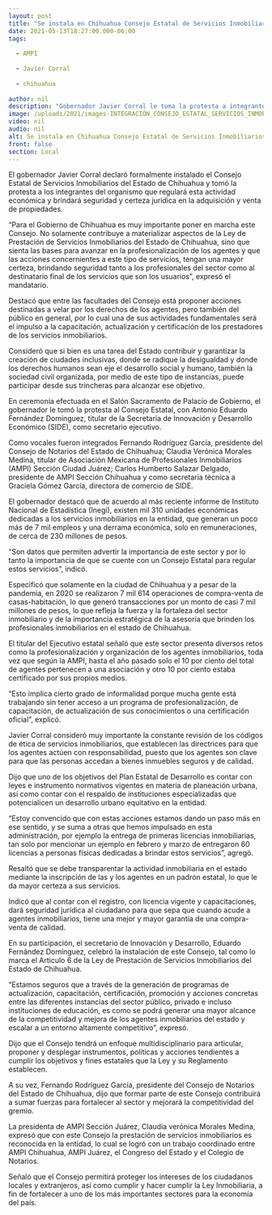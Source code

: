 ```yaml
---
layout: post
title: "Se instala en Chihuahua Consejo Estatal de Servicios Inmobiliarios"
date: 2021-05-13T18:27:00.000-06:00
tags:
  
  - AMPI
  
  - Javier Corral
  
  - chihuahua
  
author: nil
description: "Gobernador Javier Corral le toma la protesta a integrantes del Consejo y destaca que se brindará seguridad jurídica, tanto a los profesionales del sector como a las y los chihuahuenses que requieren de sus servicios para adquirir o vender bienes inmuebles"
image: /uploads/2021/images-INTEGRACIÓN_CONSEJO_ESTATAL_SERVICIOS_INMOBILIARIOS_(1).jpg
video: nil
audio: nil
alt: Se instala en Chihuahua Consejo Estatal de Servicios Inmobiliarios
front: false
section: Local
---
```


El gobernador Javier Corral declaró formalmente instalado el Consejo Estatal de Servicios Inmobiliarios del Estado de Chihuahua y tomó la protesta a los integrantes del organismo que regulará esta actividad económica y brindará seguridad y certeza jurídica en la adquisición y venta de propiedades.

“Para el Gobierno de Chihuahua es muy importante poner en marcha este Consejo. No solamente contribuye a materializar aspectos de la Ley de Prestación de Servicios Inmobiliarios del Estado de Chihuahua, sino que sienta las bases para avanzar en la profesionalización de los agentes y que las acciones concernientes a este tipo de servicios, tengan una mayor certeza, brindando seguridad tanto a los profesionales del sector como al destinatario final de los servicios que son los usuarios”, expresó el mandatario.

Destacó que entre las facultades del Consejo está proponer acciones destinadas a velar por los derechos de los agentes, pero también del público en general, por lo cual una de sus actividades fundamentales será el impulso a la capacitación, actualización y certificación de los prestadores de los servicios inmobiliarios.

Consideró que si bien es una tarea del Estado contribuir y garantizar la creación de ciudades inclusivas, donde se radique la desigualdad y donde los derechos humanos sean eje el desarrollo social y humano, también la sociedad civil organizada, por medio de este tipo de instancias, puede participar desde sus trincheras para alcanzar ese objetivo.

En ceremonia efectuada en el Salón Sacramento de Palacio de Gobierno, el gobernador le tomó la protesta al Consejo Estatal, con Antonio Eduardo Fernández Domínguez, titular de la Secretaria de Innovación y Desarrollo Económico (SIDE), como secretario ejecutivo.

Como vocales fueron integrados Fernando Rodríguez García, presidente del Consejo de Notarios del Estado de Chihuahua; Claudia Verónica Morales Medina, titular de Asociación Mexicana de Profesionales Inmobiliarios (AMPI) Sección Ciudad Juárez; Carlos Humberto Salazar Delgado, presidente de AMPI Sección Chihuahua y como secretaria técnica a Graciela Gómez García, directora de comercio de SIDE.

El gobernador destacó que de acuerdo al más reciente informe de Instituto Nacional de Estadística (Inegi), existen mil 310 unidades económicas dedicadas a los servicios inmobiliarios en la entidad, que generan un poco más de 7 mil empleos y una derrama económica, solo en remuneraciones, de cerca de 230 millones de pesos.

“Son datos que permiten advertir la importancia de este sector y por lo tanto la importancia de que se cuente con un Consejo Estatal para regular estos servicios”, indicó.

Especificó que solamente en la ciudad de Chihuahua y a pesar de la pandemia, en 2020 se realizaron 7 mil 614 operaciones de compra-venta de casas-habitación, lo que generó transacciones por un monto de casi 7 mil millones de pesos, lo que refleja la fuerza y la fortaleza del sector inmobiliario y de la importancia estratégica de la asesoría que brinden los profesionales inmobiliarios en el estado de Chihuahua.

El titular del Ejecutivo estatal señaló que este sector presenta diversos retos como la profesionalización y organización de los agentes inmobiliarios, toda vez que según la AMPI, hasta el año pasado solo el 10 por ciento del total de agentes pertenecen a una asociación y otro 10 por ciento estaba certificado por sus propios medios.

“Esto implica cierto grado de informalidad porque mucha gente está trabajando sin tener acceso a un programa de profesionalización, de capacitación, de actualización de sus conocimientos o una certificación oficial”, explicó. 

Javier Corral consideró muy importante la constante revisión de los códigos de ética de servicios inmobiliarios, que establecen las directrices para que los agentes actúen con responsabilidad, puesto que los agentes son clave para que las personas accedan a bienes inmuebles seguros y de calidad.

Dijo  que uno de los objetivos del Plan Estatal de Desarrollo es contar con leyes e instrumento normativos vigentes en materia de planeación urbana, así como contar con el respaldo de instituciones especializadas que potencialicen un desarrollo urbano equitativo en la entidad.

“Estoy convencido que con estas acciones estamos dando un paso más en ese sentido, y se suma a otras que hemos impulsado en esta administración, por ejemplo la entrega de primeras licencias inmobiliarias, tan solo por mencionar un ejemplo en febrero y marzo de entregaron 60 licencias a personas físicas dedicadas a brindar estos servicios”, agregó.

Resaltó que se debe transparentar la actividad inmobiliaria en el estado mediante la inscripción de las y los agentes en un padrón estatal, lo que le da mayor certeza a sus servicios.

Indicó que al contar con el registro, con licencia vigente y capacitaciones, dará seguridad jurídica al ciudadano para que sepa que cuando acude a agentes inmobiliarios, tiene una mejor y mayor garantía de una compra-venta de calidad.

En su participación, el secretario de Innovación y Desarrollo, Eduardo Fernández Domínguez, celebró la instalación de este Consejo,  tal como lo marca el Articulo 6 de la Ley de Prestación de Servicios Inmobiliarios del Estado de Chihuahua.

“Estamos seguros que a través de la generación de programas de actualización, capacitación, certificación, promoción y acciones concretas entre las diferentes instancias del sector público, privado e incluso instituciones de educación, es como se podrá generar una mayor alcance de la competitividad y mejora de los agentes inmobiliarios del estado y escalar a un entorno altamente competitivo”, expresó.

Dijo que el Consejo tendrá un enfoque multidisciplinario para articular, proponer y desplegar instrumentos, políticas y acciones tendientes a cumplir los objetivos y fines estatales que la Ley y su Reglamento establecen.

A su vez, Fernando Rodríguez García, presidente del Consejo de Notarios del Estado de Chihuahua, dijo que formar parte de este Consejo contribuirá a sumar fuerzas para fortalecer al sector y mejorará la competitividad del gremio.

La presidenta de AMPI Sección Juárez, Claudia verónica Morales Medina, expresó que con este Consejo la prestación de servicios inmobiliarios es reconocida en la entidad, lo cual se logró con un trabajo coordinado entre AMPI Chihuahua, AMPI Juárez, el Congreso del Estado y el Colegio de Notarios.

Señaló que el Consejo permitirá proteger los intereses de los ciudadanos locales y extranjeros, así como cumplir y hacer cumplir la Ley Inmobiliaria, a fin de fortalecer a uno de los más importantes sectores para la economía del país.